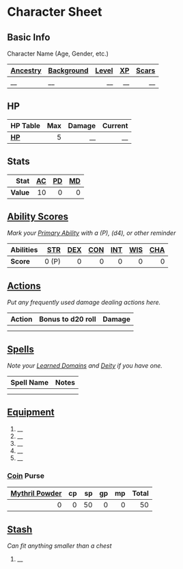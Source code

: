 # Character Sheet

## Basic Info

Character Name (Age, Gender, etc.)

| [Ancestry](../Player%20Characters/Ancenstries/Ancestry.md) | [Background](../Player%20Characters/Backgrounds/Background.md) | [Level](../Player%20Characters/Progression/Level.md) | [XP](../Player%20Characters/Progression/Experience%20Points.md) | [Scars](../Player%20Characters/Progression/Scars.md) |
| :--------------------------------------------------------- | :------------------------------------------------------------- | ------------------------------------------------------------: | -----------------------------------------------------------------------: | ------------------------------------------------------------: |
| __                                                         | __                                                             |                                                            __ |                                                                       __ |                                                            __ |

## HP

| **HP Table**                                                          | Max | Damage | Current |
| :-------------------------------------------------------------------- | --: | -----: | ------: |
| **[HP](../Player%20Characters/Derived%20Statistics/Hit%20Points.md)** |   5 |     __ |      __ |

## Stats

|  **Stat** | [AC](../Player%20Characters/Derived%20Statistics/Armor%20Class.md) | [PD](../Player%20Characters/Derived%20Statistics/Physical%20Defense.md) | [MD](../Player%20Characters/Derived%20Statistics/Mental%20Defense.md) |
| --------: | -----------------------------------------------------------------: | ----------------------------------------------------------------------: | --------------------------------------------------------------------: |
| **Value** |                                                                 10 |                                                                       0 |                                                                     0 |

## [Ability Scores](../Player%20Characters/The%20Ability%20Scores/Ability%20Scores.md)

*Mark your [Primary Ability](../Player%20Characters/Backgrounds/Primary%20Ability.md) with a (P), (d4), or other reminder*

| Abilities | [STR](../Player%20Characters/The%20Ability%20Scores/Strength.md) | [DEX](../Player%20Characters/The%20Ability%20Scores/Dexterity.md) | [CON](../Player%20Characters/The%20Ability%20Scores/Constitution.md) | [INT](../Player%20Characters/The%20Ability%20Scores/Intelligence.md) | [WIS](../Player%20Characters/The%20Ability%20Scores/Wisdom.md)<br> | [CHA](../Player%20Characters/The%20Ability%20Scores/Charisma.md)<br> |
| :-------- | ---------------------------------------------------------------: | ----------------------------------------------------------------: | -------------------------------------------------------------------: | -------------------------------------------------------------------: | -----------------------------------------------------------------: | -------------------------------------------------------------------: |
| **Score** |                                                            0 (P) |                                                                 0 |                                                                    0 |                                                                    0 |                                                                  0 |                                                                    0 |

## [Actions](../Game%20Procedures/Core%20Procedures/Action.md)

*Put any frequently used damage dealing actions here.*

| Action | Bonus to d20 roll | Damage |
| ------ | ----------------: | -----: |
|        |                   |        |
|        |                   |        |

## [Spells](../Magic/Spells.md)

*Note your [Learned Domains](../Magic/Spellcasting/Spell%20Learning/Learned%20Domains.md) and [Deity](../Magic/Deities.md) if you have one.*

| Spell Name | Notes |
| ---------- | ----- |
|            |       |
|            |       |

## [Equipment](../Player%20Characters/Inventory/Equipment.md)

1. __
2. __
3. __
4. __
5. __

### [Coin](../Resources%20for%20GMs/Economy/Coins.md) Purse

| [Mythril Powder](../Magic/Spellcasting/Mythril.md) |  cp |  sp |  gp |  mp | Total |
| -------------------------------------------------: | --: | --: | --: | --: | ----: |
|                                                  0 |   0 |  50 |   0 |   0 |    50 |

## [Stash](../Player%20Characters/Inventory/Stash.md)

*Can fit anything smaller than a chest*

1. __
